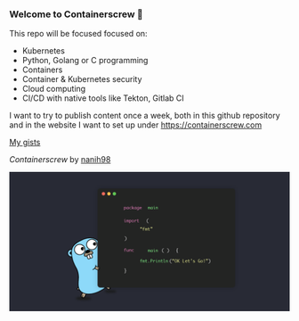 ### Welcome to Containerscrew 🤙

This repo will be focused focused on:
- Kubernetes
- Python, Golang or C programming
- Containers
- Container & Kubernetes security
- Cloud computing
- CI/CD with native tools like Tekton, Gitlab CI


I want to try to publish content once a week, both in this github repository and in the website I want to set up under https://containerscrew.com

[My gists](https://gist.github.com/containerscrew)

_Containerscrew_ by [nanih98](https://github.com/nanih98)

![Golang](/img/golang.png)
